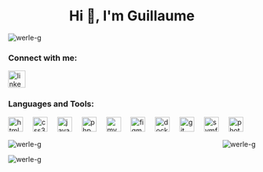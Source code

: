 <h1 align="center">Hi 👋, I'm Guillaume</h1>
<p align="left"> <img src="https://komarev.com/ghpvc/?username=werle-g&label=Profile%20views&color=0e75b6&style=flat" alt="werle-g" /> </p>

<h3 align="left">Connect with me:</h3>

<p align="left">
  <img src="https://img.shields.io/static/v1?message=LinkedIn&logo=linkedin&label=&color=0077B5&logoColor=white&labelColor=&style=for-the-badge" height="35" alt="linkedin logo"  />
</p>


<h3 align="left">Languages and Tools:</h3>

<div align="left">
  <img src="https://cdn.jsdelivr.net/gh/devicons/devicon/icons/html5/html5-original.svg" height="30" alt="html5 logo"  />
  <img width="12" />
  <img src="https://cdn.jsdelivr.net/gh/devicons/devicon/icons/css3/css3-original.svg" height="30" alt="css3 logo"  />
  <img width="12" />
  <img src="https://cdn.jsdelivr.net/gh/devicons/devicon/icons/javascript/javascript-original.svg" height="30" alt="javascript logo"  />
  <img width="12" />
  <img src="https://cdn.jsdelivr.net/gh/devicons/devicon/icons/php/php-original.svg" height="30" alt="php logo"  />
  <img width="12" />
  <img src="https://cdn.jsdelivr.net/gh/devicons/devicon/icons/mysql/mysql-original.svg" height="30" alt="mysql logo"  />
  <img width="12" />
  <img src="https://cdn.jsdelivr.net/gh/devicons/devicon/icons/figma/figma-original.svg" height="30" alt="figma logo"  />
  <img width="12" />
  <img src="https://cdn.jsdelivr.net/gh/devicons/devicon/icons/docker/docker-original.svg" height="30" alt="docker logo"  />
  <img width="12" />
  <img src="https://cdn.jsdelivr.net/gh/devicons/devicon/icons/git/git-original.svg" height="30" alt="git logo"  />
  <img width="12" />
  <img src="https://cdn.jsdelivr.net/gh/devicons/devicon/icons/symfony/symfony-original.svg" height="30" alt="symfony logo"  />
  <img width="12" />
  <img src="https://cdn.jsdelivr.net/gh/devicons/devicon/icons/photoshop/photoshop-plain.svg" height="30" alt="photoshop logo"  />
</div>

<p><img align="left" src="https://github-readme-stats.vercel.app/api/top-langs?username=werle-g&show_icons=true&locale=en&layout=compact" alt="werle-g" /></p>

<p>&nbsp;<img align="right" src="https://github-readme-stats.vercel.app/api?username=werle-g&show_icons=true&locale=en" alt="werle-g" /></p>

<p><img align="center" src="https://github-readme-streak-stats.herokuapp.com/?user=werle-g&" alt="werle-g" /></p>

